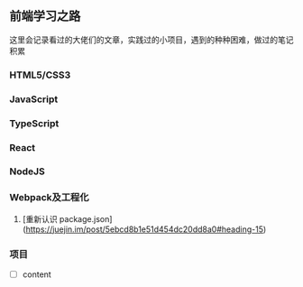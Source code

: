 ## 前端学习之路

这里会记录看过的大佬们的文章，实践过的小项目，遇到的种种困难，做过的笔记积累

### HTML5/CSS3

### JavaScript

### TypeScript

### React

### NodeJS

### Webpack及工程化

1. [重新认识 package.json] (https://juejin.im/post/5ebcd8b1e51d454dc20dd8a0#heading-15)

### 项目

- [ ] content
